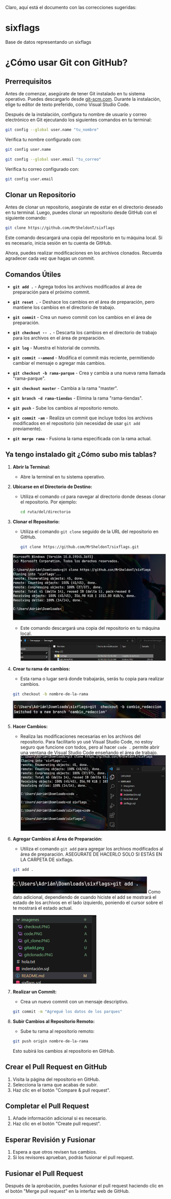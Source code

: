 Claro, aquí está el documento con las correcciones sugeridas:

# sixflags
Base de datos representando un sixflags

# ¿Cómo usar Git con GitHub?

## Prerrequisitos

Antes de comenzar, asegúrate de tener Git instalado en tu sistema operativo. Puedes descargarlo desde [git-scm.com](https://git-scm.com). Durante la instalación, elige tu editor de texto preferido, como Visual Studio Code.

Después de la instalación, configura tu nombre de usuario y correo electrónico en Git ejecutando los siguientes comandos en tu terminal:

```bash
git config --global user.name "tu_nombre"
```

Verifica tu nombre configurado con:

```bash
git config user.name
```

```bash
git config --global user.email "tu_correo"
```

Verifica tu correo configurado con:

```bash
git config user.email
```

## Clonar un Repositorio

Antes de clonar un repositorio, asegúrate de estar en el directorio deseado en tu terminal. Luego, puedes clonar un repositorio desde GitHub con el siguiente comando:

```bash
git clone https://github.com/MrSheldonT/sixflags
```

Este comando descargará una copia del repositorio en tu máquina local. Si es necesario, inicia sesión en tu cuenta de GitHub.

Ahora, puedes realizar modificaciones en los archivos clonados. Recuerda agradecer cada vez que hagas un commit.

## Comandos Útiles

- **`git add .`** - Agrega todos los archivos modificados al área de preparación para el próximo commit.

- **`git reset .`** - Deshace los cambios en el área de preparación, pero mantiene los cambios en el directorio de trabajo.

- **`git commit`** - Crea un nuevo commit con los cambios en el área de preparación.

- **`git checkout -- .`** - Descarta los cambios en el directorio de trabajo para los archivos en el área de preparación.

- **`git log`** - Muestra el historial de commits.

- **`git commit --amend`** - Modifica el commit más reciente, permitiendo cambiar el mensaje o agregar más cambios.

- **`git checkout -b rama-parque`** - Crea y cambia a una nueva rama llamada "rama-parque".

- **`git checkout master`** - Cambia a la rama "master".

- **`git branch -d rama-tiendas`** - Elimina la rama "rama-tiendas".

- **`git push`** - Sube los cambios al repositorio remoto.

- **`git commit -am`** - Realiza un commit que incluye todos los archivos modificados en el repositorio (sin necesidad de usar `git add` previamente).

- **`git merge rama`** - Fusiona la rama especificada con la rama actual.

## Ya tengo instalado git ¿Cómo subo mis tablas?

1. **Abrir la Terminal:**
   - Abre la terminal en tu sistema operativo.
2. **Ubicarse en el Directorio de Destino:**
   - Utiliza el comando `cd` para navegar al directorio donde deseas clonar el repositorio. Por ejemplo:
     ```bash
     cd ruta/del/directorio
     ```

3. **Clonar el Repositorio:**
   - Utiliza el comando `git clone` seguido de la URL del repositorio en GitHub.
     ```bash
     git clone https://github.com/MrSheldonT/sixflags.git
     ```
   ![Clonando repositorio](imagenes/git_clone.PNG)
   - Este comando descargará una copia del repositorio en tu máquina local.
   ![Clonar repositorio](imagenes/gitclonado.PNG)
4. **Crear tu rama de cambios:** 
   - Esta rama o lugar será donde trabajarás, serás tu copia para realizar cambios.
   ```bash
   git checkout -b nombre-de-la-rama
   ```
   ![Rama creada](imagenes/checkout.PNG)
5. **Hacer Cambios:**
   - Realiza las modificaciones necesarias en los archivos del repositorio.
   Para facilitarlo yo usé Visual Studio Code, no estoy seguro que funcione con todos, pero al hacer `code .` permite abrir una ventana de Visual Studio Code enseñando el área de trabajo.
   ![Visual Studio Code](imagenes/code.PNG)
6. **Agregar Cambios al Área de Preparación:**
   - Utiliza el comando `git add` para agregar los archivos modificados al área de preparación. ASEGURATE DE HACERLO SOLO SI ESTÁS EN LA CARPETA DE sixflags.
   
   ```bash
   git add .
   ```
   
   ![Alt text](imagenes/gitadd.png)
   Como dato adicional, dependiendo de cuando hiciste el add se mostrará el estado de los archivos en el lado izquierdo, poniendo el cursor sobre el te mostrará el estado actual.
   
   ![Alt text](imagenes/../estado.png)
8. **Realizar un Commit:**
   - Crea un nuevo commit con un mensaje descriptivo.
   ```bash
   git commit -m "Agregué los datos de los parques"
   ```
1. **Subir Cambios al Repositorio Remoto:**
   - Sube tu rama al repositorio remoto:
   ```bash
   git push origin nombre-de-la-rama
   ```
   Esto subirá los cambios al repositorio en GitHub.

## Crear el Pull Request en GitHub

1. Visita la página del repositorio en GitHub.
2. Selecciona la rama que acabas de subir.
3. Haz clic en el botón "Compare & pull request".

## Completar el Pull Request

1. Añade información adicional si es necesario.
2. Haz clic en el botón "Create pull request".

## Esperar Revisión y Fusionar

1. Espera a que otros revisen tus cambios.
2. Si los revisores aprueban, podrás fusionar el pull request.

## Fusionar el Pull Request

Después de la aprobación, puedes fusionar el pull request haciendo clic en el botón "Merge pull request" en la interfaz web de GitHub.
